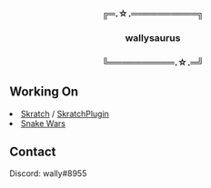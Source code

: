 <div align="center">
<h3>╔═.☆.══════════╗</h3>
<h3>wallysaurus</h3>
<h3>╚══════════.☆.═╝</h3>
</div>
<h2>Working On</h2>
<li><a href="">Skratch</a> / <a href="">SkratchPlugin</a>
<li><a href="">Snake Wars</a>
<h2>Contact</h2>
Discord: wally#8955
